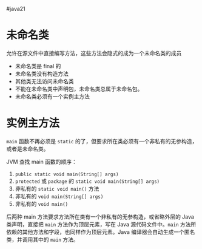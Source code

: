 #java21 

# 未命名类

允许在源文件中直接编写方法，这些方法会隐式的成为一个未命名类的成员
- 未命名类是 final 的
- 未命名类没有构造方法
- 其他类无法访问未命名类
- 不能在未命名类中声明包，未命名类总属于未命名包。
- 未命名类必须有一个实例主方法
# 实例主方法

`main` 函数不再必须是 `static` 的了，但要求所在类必须有一个非私有的无参构造，或者是未命名类。

JVM 查找 main 函数的顺序：

1. `public static void main(String[] args)`
2. `protected` 或 `package` 的 `static void main(String[] args)`
3. 非私有的 `static void main()` 方法
4. 非私有的 `void main(String[] args)`
5. 非私有的 `void main()`

后两种 main 方法要求方法所在类有一个非私有的无参构造，或省略外层的 Java 类声明，直接把 `main` 方法作为顶层元素，写在 Java 源代码文件中。`main` 方法所依赖的其他方法和字段，也同样作为顶层元素。Java 编译器会自动生成一个匿名类，并调用其中的 `main` 方法。

‍

